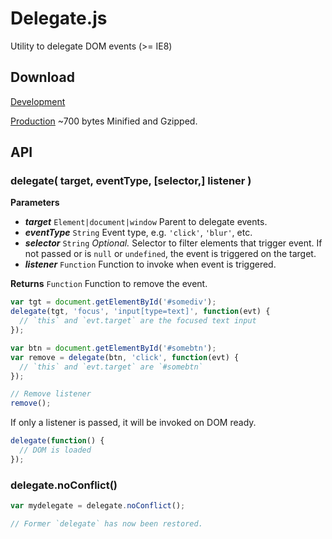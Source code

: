 Delegate.js
===========

Utility to delegate DOM events (>= IE8)


Download
--------
[Development](https://raw.github.com/corymartin/delegate.js/master/build/delegate.js)

[Production](https://raw.github.com/corymartin/delegate.js/master/build/delegate.min.js)
~700 bytes Minified and Gzipped.


API
---

### delegate( target, eventType, [selector,] listener )

__Parameters__

- __*target*__ `Element|document|window` Parent to delegate events.
- __*eventType*__ `String` Event type, e.g. `'click'`, `'blur'`, etc.
- __*selector*__ `String` *Optional.* Selector to filter elements that trigger event.
  If not passed or is `null` or `undefined`, the event is triggered on the target.
- __*listener*__ `Function` Function to invoke when event is triggered.

__Returns__
`Function` Function to remove the event.

```js
var tgt = document.getElementById('#somediv');
delegate(tgt, 'focus', 'input[type=text]', function(evt) {
  // `this` and `evt.target` are the focused text input
});
```

```js
var btn = document.getElementById('#somebtn');
var remove = delegate(btn, 'click', function(evt) {
  // `this` and `evt.target` are `#somebtn`
});

// Remove listener
remove();
```

If only a listener is passed, it will be invoked on DOM ready.

```js
delegate(function() {
  // DOM is loaded
});
```


<a name="noConflict"></a>
### delegate.noConflict()

```js
var mydelegate = delegate.noConflict();

// Former `delegate` has now been restored.
```



